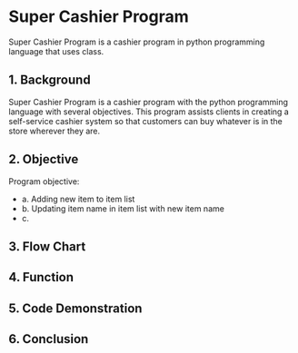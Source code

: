 # Super Cashier Program
Super Cashier Program is a cashier program in python programming language that uses class.

## **1. Background**
Super Cashier Program is a cashier program with the python programming language with several objectives. This program assists clients in creating a self-service         cashier system so that customers can buy whatever is in the store wherever they are.

## **2. Objective**
Program objective:
- a. Adding new item to item list
- b. Updating item name in item list with new item name
- c. 

## **3. Flow Chart**

## **4. Function**

## **5. Code Demonstration**

## **6. Conclusion**
